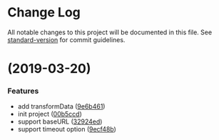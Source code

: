 # Change Log

All notable changes to this project will be documented in this file. See [standard-version](https://github.com/conventional-changelog/standard-version) for commit guidelines.

#  (2019-03-20)


### Features

* add transformData ([9e6b461](https://github.com/TOC-TEAM/lernaReposTest/commit/9e6b461))
* init project ([00b5ccd](https://github.com/TOC-TEAM/lernaReposTest/commit/00b5ccd))
* support baseURL ([32924ed](https://github.com/TOC-TEAM/lernaReposTest/commit/32924ed))
* support timeout option ([9ecf48b](https://github.com/TOC-TEAM/lernaReposTest/commit/9ecf48b))
